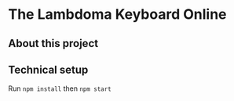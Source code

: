 # The Lambdoma Keyboard Online

## About this project

## Technical setup

Run `npm install` then `npm start`
